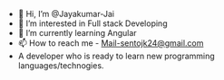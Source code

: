 - 👋 Hi, I’m @Jayakumar-Jai
- 👀 I’m interested in Full stack Developing
- 🌱 I’m currently learning Angular
- 📫 How to reach me - Mail-sentojk24@gmail.com
- A developer who is ready to learn new programming languages/technogies.

<!---
Jayakumar-Jai/Jayakumar-Jai is a ✨ special ✨ repository because its `README.md` (this file) appears on your GitHub profile.
You can click the Preview link to take a look at your changes.
--->
